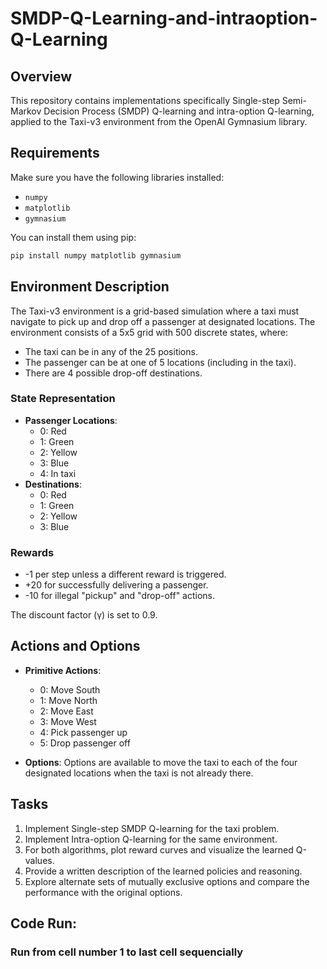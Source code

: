 # SMDP-Q-Learning-and-intraoption-Q-Learning

## Overview
This repository contains implementations specifically Single-step Semi-Markov Decision Process (SMDP) Q-learning and intra-option Q-learning, applied to the Taxi-v3 environment from the OpenAI Gymnasium library. 

## Requirements
Make sure you have the following libraries installed:
- `numpy`
- `matplotlib`
- `gymnasium`

You can install them using pip:
```bash
pip install numpy matplotlib gymnasium
```

## Environment Description
The Taxi-v3 environment is a grid-based simulation where a taxi must navigate to pick up and drop off a passenger at designated locations. The environment consists of a 5x5 grid with 500 discrete states, where:
- The taxi can be in any of the 25 positions.
- The passenger can be at one of 5 locations (including in the taxi).
- There are 4 possible drop-off destinations.

### State Representation
- **Passenger Locations**: 
  - 0: Red
  - 1: Green
  - 2: Yellow
  - 3: Blue
  - 4: In taxi
- **Destinations**: 
  - 0: Red
  - 1: Green
  - 2: Yellow
  - 3: Blue

### Rewards
- -1 per step unless a different reward is triggered.
- +20 for successfully delivering a passenger.
- -10 for illegal "pickup" and "drop-off" actions.

The discount factor (γ) is set to 0.9.

## Actions and Options
- **Primitive Actions**:
  - 0: Move South
  - 1: Move North
  - 2: Move East
  - 3: Move West
  - 4: Pick passenger up
  - 5: Drop passenger off

- **Options**: Options are available to move the taxi to each of the four designated locations when the taxi is not already there.

## Tasks
1. Implement Single-step SMDP Q-learning for the taxi problem.
2. Implement Intra-option Q-learning for the same environment.
3. For both algorithms, plot reward curves and visualize the learned Q-values.
4. Provide a written description of the learned policies and reasoning.
5. Explore alternate sets of mutually exclusive options and compare the performance with the original options.

## Code Run:

### Run from cell number 1 to last cell sequencially
